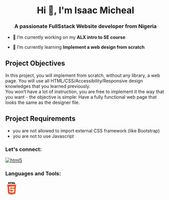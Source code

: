 <h1 align="center">Hi 👋, I'm Isaac Micheal</h1>
<h3 align="center">A passionate FullSstack Website developer from Nigeria</h3>


- 🔭 I’m currently working on my **ALX intro to SE course**

- 🌱 I’m currently learning **Implement a web design from scratch**
<h2 align="left">Project Objectives</h2>
<p align="left">In this project, you will implement from scratch, without any library, a web page. You will use all HTML/CSS/Accessibility/Responsive design knowledges that you learned previously.
<br>
You won’t have a lot of instruction, you are free to implement it the way that you want - the objective is simple: Have a fully functional web page that looks the same as the designer file.</p>

<h2 align="left">Project Requirements</h2>

- you are not allowed to import external CSS framework (like Bootstrap)
- you are not to use Javascript

<h3 align="left">Let's connect:</h3>
<p align="left"> <a href="https://www.linkedin.com/in/micheal-isaac-37a539264" target="_blank" rel="noreferrer"> <img src="https://static.vecteezy.com/system/resources/previews/018/930/587/original/linkedin-logo-linkedin-icon-transparent-free-png.png" alt="html5" width="50" height="50"/> </a> </p>


<h3 align="left">Languages and Tools:</h3>
<p align="left"> <a href="https://www.w3.org/html/" target="_blank" rel="noreferrer"> <img src="https://raw.githubusercontent.com/devicons/devicon/master/icons/html5/html5-original-wordmark.svg" alt="html5" width="40" height="40"/> </a> </p>
